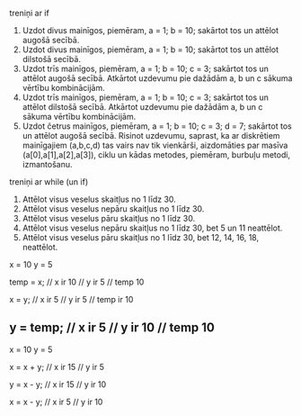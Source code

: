 treniņi ar if
1. Uzdot divus mainīgos, piemēram, a = 1; b = 10; sakārtot tos un attēlot augošā secībā.
2. Uzdot divus mainīgos, piemēram, a = 1; b = 10; sakārtot tos un attēlot dilstošā secībā.
3. Uzdot trīs mainīgos, piemēram, a = 1; b = 10; c = 3; sakārtot tos un attēlot augošā secībā. Atkārtot uzdevumu pie dažādām a, b un c sākuma vērtību kombinācijām.
4. Uzdot trīs mainīgos, piemēram, a = 1; b = 10; c = 3; sakārtot tos un attēlot dilstošā secībā. Atkārtot uzdevumu pie dažādām a, b un c sākuma vērtību kombinācijām.
5. Uzdot četrus mainīgos, piemēram, a = 1; b = 10; c = 3; d = 7; sakārtot tos un attēlot augošā secībā. Risinot uzdevumu, saprast, ka ar diskrētiem mainīgajiem (a,b,c,d) tas vairs nav tik vienkārši, aizdomāties par masīva (a[0],a[1],a[2],a[3]), ciklu un kādas metodes, piemēram, burbuļu metodi, izmantošanu.

treniņi ar while (un if)
1. Attēlot visus veselus skaitļus no 1 līdz 30.
2. Attēlot visus veselus nepāru skaitļus no 1 līdz 30.
3. Attēlot visus veselus pāru skaitļus no 1 līdz 30.
4. Attēlot visus veselus nepāru skaitļus no 1 līdz 30, bet 5 un 11 neattēlot.
5. Attēlot visus veselus pāru skaitļus no 1 līdz 30, bet 12, 14, 16, 18, neattēlot.

x = 10
y = 5

temp = x;
// x ir 10
// y ir 5
// temp 10

x = y;
// x ir 5
// y ir 5
// temp ir 10

y = temp;
// x ir 5
// y ir 10
// temp 10
-------------------------------

x = 10
y = 5

x = x + y;
// x ir 15
// y ir 5

y = x - y;
// x ir 15
// y ir 10

x = x - y;
// x ir 5
// y ir 10